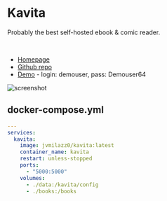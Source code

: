 # Kavita

Probably the best self-hosted ebook & comic reader.

<br>

- [Homepage](http://www.kavitareader.com)
- [Github repo](https://github.com/Kareadita/Kavita)
- [Demo](https://demo.kavitareader.com) - login: demouser, pass: Demouser64

![screenshot](kavita.png)


## docker-compose.yml
```yml
---
services:
  kavita:
    image: jvmilazz0/kavita:latest
    container_name: kavita
    restart: unless-stopped
    ports:
      - "5000:5000"
    volumes:
      - ./data:/kavita/config
      - ./books:/books
```
